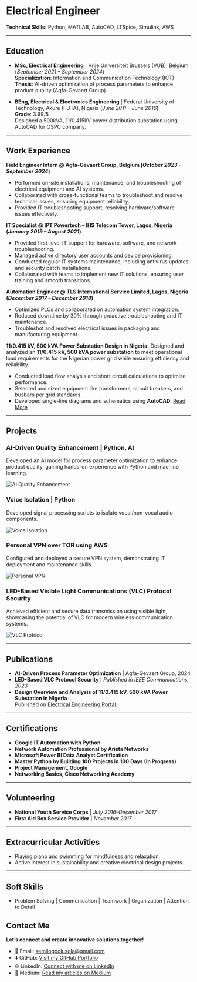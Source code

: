 
# Electrical Engineer
**Technical Skills**: Python, MATLAB, AutoCAD, LTSpice, Simulink, AWS

---

## Education
- **MSc, Electrical Engineering** | Vrije Universiteit Brussels (VUB), Belgium (_September 2021 – September 2024_)  
  **Specialization**: Information and Communication Technology (ICT)  
  **Thesis**: AI-driven optimization of process parameters to enhance product quality (Agfa-Gevaert Group).

- **BEng, Electrical & Electronics Engineering** | Federal University of Technology, Akure (FUTA), Nigeria (_June 2011 – June 2016_)  
  **Grade**: 3.99/5  
  Designed a 500kVA, 11/0.415kV power distribution substation using AutoCAD for OSPC company.

---

## Work Experience
**Field Engineer Intern @ Agfa-Gevaert Group, Belgium (_October 2023 – September 2024_)**  
- Performed on-site installations, maintenance, and troubleshooting of electrical equipment and AI systems.  
- Collaborated with cross-functional teams to troubleshoot and resolve technical issues, ensuring equipment reliability.  
- Provided IT troubleshooting support, resolving hardware/software issues effectively.

**IT Specialist @ IPT Powertech – IHS Telecom Tower, Lagos, Nigeria (_January 2019 – August 2021_)**  
- Provided first-level IT support for hardware, software, and network troubleshooting.  
- Managed active directory user accounts and device provisioning.  
- Conducted regular IT systems maintenance, including antivirus updates and security patch installations.  
- Collaborated with teams to implement new IT solutions, ensuring user training and smooth transitions.

**Automation Engineer @ TLS International Service Limited, Lagos, Nigeria (_December 2017 – December 2018_)**  
- Optimized PLCs and collaborated on automation system integration.  
- Reduced downtime by 30% through proactive troubleshooting and IT maintenance.  
- Troubleshot and resolved electrical issues in packaging and manufacturing equipment.

**11/0.415 kV, 500 kVA Power Substation Design in Nigeria.**
Designed and analyzed an **11/0.415 kV, 500 kVA power substation** to meet operational load requirements for the Nigerian power grid while ensuring efficiency and reliability.
- Conducted load flow analysis and short circuit calculations to optimize performance.
- Selected and sized equipment like transformers, circuit breakers, and busbars per grid standards.
- Developed single-line diagrams and schematics using **AutoCAD**.
[Read More](https://electrical-engineering-portal.com/download-center/books-and-guides/power-substations/11-0-4kv-ss-nigeria)

---

## Projects

### AI-Driven Quality Enhancement | Python, AI  
Developed an AI model for process parameter optimization to enhance product quality, gaining hands-on experience with Python and machine learning.

![AI Quality Enhancement](#)

### Voice Isolation | Python  
Developed signal processing scripts to isolate vocal/non-vocal audio components.

![Voice Isolation](#)

### Personal VPN over TOR using AWS  
Configured and deployed a secure VPN system, demonstrating IT deployment and maintenance skills.

![Personal VPN](#)

### LED-Based Visible Light Communications (VLC) Protocol Security  
Achieved efficient and secure data transmission using visible light, showcasing the potential of VLC for modern wireless communication systems.

![VLC Protocol](#)

---

## Publications
- **AI-Driven Process Parameter Optimization** | Agfa-Gevaert Group, 2024  
- **LED-Based VLC Protocol Security** | *Published in IEEE Communications, 2023*  
- **Design Overview and Analysis of 11/0.415 kV, 500 kVA Power Substation in Nigeria**  
  Published on [Electrical Engineering Portal](https://electrical-engineering-portal.com/download-center/books-and-guides/power-substations/11-0-4kv-ss-nigeria).

---

## Certifications
- **Google IT Automation with Python**  
- **Network Automation Professional by Arista Networks**  
- **Microsoft Power BI Data Analyst Certification**  
- **Master Python by Building 100 Projects in 100 Days (In Progress)**  
- **Project Management, Google**  
- **Networking Basics, Cisco Networking Academy**

---

## Volunteering
- **National Youth Service Corps** | *July 2016–December 2017*  
- **First Aid Box Service Provider** | *November 2017*

---

## Extracurricular Activities
- Playing piano and swimming for mindfulness and relaxation.  
- Active interest in sustainability and creative electrical design projects.

---

## Soft Skills
- Problem Solving | Communication | Teamwork | Organization | Attention to Detail

## Contact Me
**Let’s connect and create innovative solutions together!**

- 📧 Email: [semilogoolusola@gmail.com](mailto:semilogoolusola@gmail.com)
- ⬇️ GitHub: [Visit my GitHub Portfolio](https://github.com/SemilogoDan)
- 🌐 LinkedIn: [Connect with me on LinkedIn](https://www.linkedin.com/in/semilogo-dan-s-ba86b2206/)
- 📝 Medium: [Read my articles on Medium](https://medium.com/@semilogosola)


